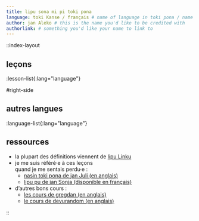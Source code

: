```yaml
---
title: lipu sona mi pi toki pona
language: toki Kanse / français # name of language in toki pona / name of language in the language
author: jan Aleko # this is the name you'd like to be credited with
authorlink: # something you'd like your name to link to
---
```


::index-layout

## leçons
<!-- this will automatically generate the list of courses -->
:lesson-list{:lang="language"}

#right-side

## autres langues
<!-- this will automatically generate the list of languages -->
:language-list{:lang="language"}

## ressources
- la plupart des définitions viennent de [lipu Linku](https://linku.la/)
- je me suis référé·e à ces leçons \
quand je me sentais perdu·e :
  - [nasin toki pona de jan Juli (en anglais)](https://github.com/kilipan/nasin-toki)
  - [ lipu pu de jan Sonja (disponible en français) ](https://tokipona.org/)
- d’autres bons cours :
  - [les cours de gregdan (en anglais) ](https://mun.la/toki-pona/)
  - [le cours de devurandom (en anglais)](https://lipu-sona.pona.la/)

::
